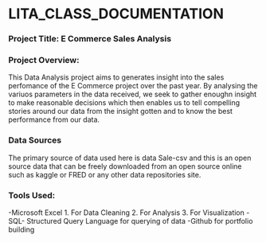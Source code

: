 # LITA_CLASS_DOCUMENTATION
### Project Title: E Commerce Sales Analysis 
### Project Overview: 
This Data Analysis project aims to generates insight into the sales perfomance of the E Commerce project over the past year. By analysing the variuos parameters in the data received, we seek to gather enoughn insight to make reasonable decisions which then enables us to tell compelling stories around our data from the insight gotten and to know the best performance from our data.
### Data Sources
The primary source of data used here is data Sale-csv and this is an open source data that can be freely downloaded from an open source online such as kaggle or FRED or any other data repositories site.
### Tools Used:
-Microsoft Excel
      1. For Data Cleaning
      2. For Analysis 
      3. For Visualization
-SQL- Structured Query Language for querying of data
-Github for portfolio building
